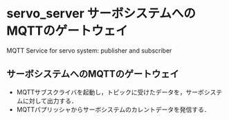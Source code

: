 # servo_server サーボシステムへのMQTTのゲートウェイ
MQTT Service for servo system: publisher and subscriber



## サーボシステムへのMQTTのゲートウェイ
- MQTTサブスクライバを起動し，トピックに受けたデータを，サーボシステムに対して出力する．
- MQTTパプリッシャからサーボシステムのカレントデータを発信する．




